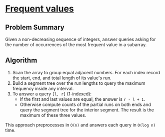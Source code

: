 # [Frequent values](https://www.spoj.com/problems/FREQUENT/)

## Problem Summary
Given a non-decreasing sequence of integers, answer queries asking for the number of occurrences of the most frequent value in a subarray.

## Algorithm
1. Scan the array to group equal adjacent numbers. For each index record the start, end, and total length of its value's run.
2. Build a segment tree over the run lengths to query the maximum frequency inside any interval.
3. To answer a query `[l, r]` (1-indexed):
   - If the first and last values are equal, the answer is `r - l + 1`.
   - Otherwise compute counts of the partial runs on both ends and query the segment tree for the interior segment. The result is the maximum of these three values.

This approach preprocesses in `O(n)` and answers each query in `O(log n)` time.
